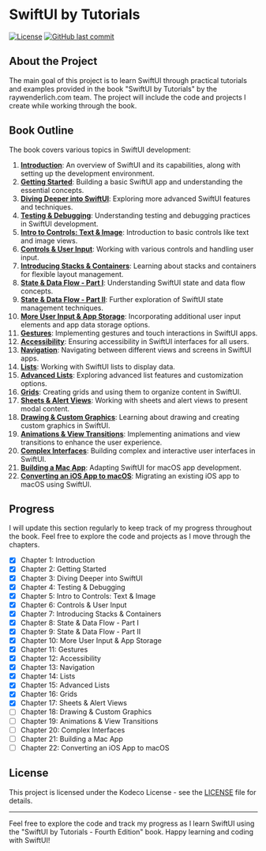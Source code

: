 # SwiftUI by Tutorials

[![License](https://img.shields.io/badge/license-Kodeco-blue.svg)](LICENSE)
[![GitHub last commit](https://img.shields.io/github/last-commit/Brynner03/sui-materials/editions/5.0)](https://github.com/Brynner03/sui-materials/commits/editions/5.0)
## About the Project

The main goal of this project is to learn SwiftUI through practical tutorials and examples provided in the book "SwiftUI by Tutorials" by the raywenderlich.com team. The project will include the code and projects I create while working through the book.

## Book Outline

The book covers various topics in SwiftUI development:

1. <u>**Introduction**</u>: An overview of SwiftUI and its capabilities, along with setting up the development environment.
2. <u>**Getting Started**</u>: Building a basic SwiftUI app and understanding the essential concepts.
3. <u>**Diving Deeper into SwiftUI**</u>: Exploring more advanced SwiftUI features and techniques.
4. <u>**Testing & Debugging**</u>: Understanding testing and debugging practices in SwiftUI development.
5. <u>**Intro to Controls: Text & Image**</u>: Introduction to basic controls like text and image views.
6. <u>**Controls & User Input**</u>: Working with various controls and handling user input.
7. <u>**Introducing Stacks & Containers**</u>: Learning about stacks and containers for flexible layout management.
8. <u>**State & Data Flow - Part I**</u>: Understanding SwiftUI state and data flow concepts.
9. <u>**State & Data Flow - Part II**</u>: Further exploration of SwiftUI state management techniques.
10. <u>**More User Input & App Storage**</u>: Incorporating additional user input elements and app data storage options.
11. <u>**Gestures**</u>: Implementing gestures and touch interactions in SwiftUI apps.
12. <u>**Accessibility**</u>: Ensuring accessibility in SwiftUI interfaces for all users.
13. <u>**Navigation**</u>: Navigating between different views and screens in SwiftUI apps.
14. <u>**Lists**</u>: Working with SwiftUI lists to display data.
15. <u>**Advanced Lists**</u>: Exploring advanced list features and customization options.
16. <u>**Grids**</u>: Creating grids and using them to organize content in SwiftUI.
17. <u>**Sheets & Alert Views**</u>: Working with sheets and alert views to present modal content.
18. <u>**Drawing & Custom Graphics**</u>: Learning about drawing and creating custom graphics in SwiftUI.
19. <u>**Animations & View Transitions**</u>: Implementing animations and view transitions to enhance the user experience.
20. <u>**Complex Interfaces**</u>: Building complex and interactive user interfaces in SwiftUI.
21. <u>**Building a Mac App**</u>: Adapting SwiftUI for macOS app development.
22. <u>**Converting an iOS App to macOS**</u>: Migrating an existing iOS app to macOS using SwiftUI.

## Progress

I will update this section regularly to keep track of my progress throughout the book. Feel free to explore the code and projects as I move through the chapters.

- [x] Chapter 1: Introduction
- [x] Chapter 2: Getting Started
- [x] Chapter 3: Diving Deeper into SwiftUI
- [x] Chapter 4: Testing & Debugging
- [x] Chapter 5: Intro to Controls: Text & Image
- [x] Chapter 6: Controls & User Input
- [x] Chapter 7: Introducing Stacks & Containers
- [x] Chapter 8: State & Data Flow - Part I
- [x] Chapter 9: State & Data Flow - Part II
- [x] Chapter 10: More User Input & App Storage
- [x] Chapter 11: Gestures
- [x] Chapter 12: Accessibility
- [x] Chapter 13: Navigation
- [x] Chapter 14: Lists
- [x] Chapter 15: Advanced Lists
- [x] Chapter 16: Grids
- [x] Chapter 17: Sheets & Alert Views
- [ ] Chapter 18: Drawing & Custom Graphics
- [ ] Chapter 19: Animations & View Transitions
- [ ] Chapter 20: Complex Interfaces
- [ ] Chapter 21: Building a Mac App
- [ ] Chapter 22: Converting an iOS App to macOS

## License

This project is licensed under the Kodeco License - see the [LICENSE](LICENSE) file for details.

---

Feel free to explore the code and track my progress as I learn SwiftUI using the "SwiftUI by Tutorials - Fourth Edition" book. Happy learning and coding with SwiftUI!
